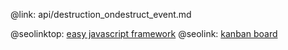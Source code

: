@link: api/destruction_ondestruct_event.md

@seolinktop: [easy javascript framework](https://webix.com)
@seolink: [kanban board](https://webix.com/kanban/)